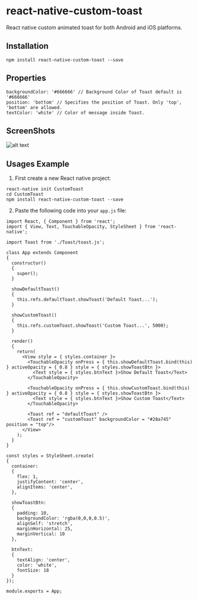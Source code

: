 # react-native-custom-toast
React native custom animated toast for both Android and iOS platforms.

## Installation

```
npm install react-native-custom-toast --save
```

## Properties

```
backgroundColor: '#666666' // Background Color of Toast default is '#666666'
position: 'bottom' // Specifies the position of Toast. Only 'top', 'bottom' are allowed.
textColor: 'white' // Color of message inside Toast.
```

## ScreenShots

![alt text](https://4.bp.blogspot.com/-4WIQ5P4ztOY/WdnqTRbpxHI/AAAAAAAAAQo/KmnmUiXPwyoMjFCALW0n06VhgNHARqnVwCLcBGAs/s640/custom-toast.gif)

## Usages Example

1. First create a new React native project:

```
react-native init CustomToast
cd CustomToast
npm install react-native-custom-toast --save
```

2. Paste the following code into your ```app.js``` file:

```
import React, { Component } from 'react';
import { View, Text, TouchableOpacity, StyleSheet } from 'react-native';

import Toast from './Toast/toast.js';

class App extends Component
{
  constructor()
  {
    super();
  }

  showDefaultToast()
  {
    this.refs.defaultToast.showToast('Default Toast...');
  }

  showCustomToast()
  {
    this.refs.customToast.showToast('Custom Toast...', 5000);
  }

  render()
  {
    return(
      <View style = { styles.container }>
        <TouchableOpacity onPress = { this.showDefaultToast.bind(this) } activeOpacity = { 0.8 } style = { styles.showToastBtn }>
          <Text style = { styles.btnText }>Show Default Toast</Text>
        </TouchableOpacity>

        <TouchableOpacity onPress = { this.showCustomToast.bind(this) } activeOpacity = { 0.8 } style = { styles.showToastBtn }>
          <Text style = { styles.btnText }>Show Custom Toast</Text>
        </TouchableOpacity>

        <Toast ref = "defaultToast" />
        <Toast ref = "customToast" backgroundColor = "#28a745" position = "top"/>
      </View>
    );
  }
}

const styles = StyleSheet.create(
{
  container:
  {
    flex: 1,
    justifyContent: 'center',
    alignItems: 'center',
  },

  showToastBtn:
  {
    padding: 10,
    backgroundColor: 'rgba(0,0,0,0.5)',
    alignSelf: 'stretch',
    marginHorizontal: 25,
    marginVertical: 10
  },

  btnText:
  {
    textAlign: 'center',
    color: 'white',
    fontSize: 18
  }
});

module.exports = App;
```
